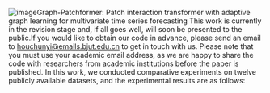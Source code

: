 ![image](https://github.com/user-attachments/assets/a18a61f2-3c17-40ca-a580-927e3b48c653)Graph-Patchformer: Patch interaction transformer with adaptive graph learning for multivariate time series forecasting
This work is currently in the revision stage and, if all goes well, will soon be presented to the public.If you would like to obtain our code in advance, please send an email to houchunyi@emails.bjut.edu.cn to get in touch with us. 
Please note that you must use your academic email address, as we are happy to share the code with researchers from academic institutions before the paper is published.
In this work, we conducted comparative experiments on twelve publicly available datasets, and the experimental results are as follows:
